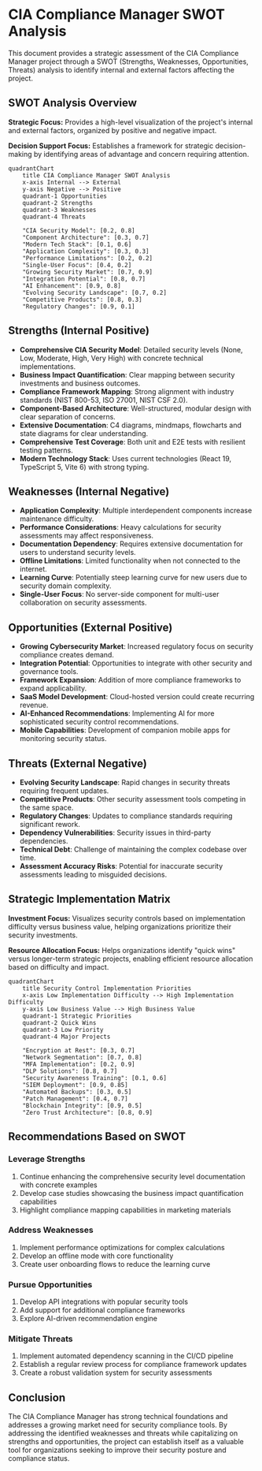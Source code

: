# CIA Compliance Manager SWOT Analysis

This document provides a strategic assessment of the CIA Compliance Manager project through a SWOT (Strengths, Weaknesses, Opportunities, Threats) analysis to identify internal and external factors affecting the project.

## SWOT Analysis Overview

**Strategic Focus:** Provides a high-level visualization of the project's internal and external factors, organized by positive and negative impact.

**Decision Support Focus:** Establishes a framework for strategic decision-making by identifying areas of advantage and concern requiring attention.

```mermaid
quadrantChart
    title CIA Compliance Manager SWOT Analysis
    x-axis Internal --> External
    y-axis Negative --> Positive
    quadrant-1 Opportunities
    quadrant-2 Strengths
    quadrant-3 Weaknesses
    quadrant-4 Threats

    "CIA Security Model": [0.2, 0.8]
    "Component Architecture": [0.3, 0.7]
    "Modern Tech Stack": [0.1, 0.6]
    "Application Complexity": [0.3, 0.3]
    "Performance Limitations": [0.2, 0.2]
    "Single-User Focus": [0.4, 0.2]
    "Growing Security Market": [0.7, 0.9]
    "Integration Potential": [0.8, 0.7]
    "AI Enhancement": [0.9, 0.8]
    "Evolving Security Landscape": [0.7, 0.2]
    "Competitive Products": [0.8, 0.3]
    "Regulatory Changes": [0.9, 0.1]
```

## Strengths (Internal Positive)

- **Comprehensive CIA Security Model**: Detailed security levels (None, Low, Moderate, High, Very High) with concrete technical implementations.
- **Business Impact Quantification**: Clear mapping between security investments and business outcomes.
- **Compliance Framework Mapping**: Strong alignment with industry standards (NIST 800-53, ISO 27001, NIST CSF 2.0).
- **Component-Based Architecture**: Well-structured, modular design with clear separation of concerns.
- **Extensive Documentation**: C4 diagrams, mindmaps, flowcharts and state diagrams for clear understanding.
- **Comprehensive Test Coverage**: Both unit and E2E tests with resilient testing patterns.
- **Modern Technology Stack**: Uses current technologies (React 19, TypeScript 5, Vite 6) with strong typing.

## Weaknesses (Internal Negative)

- **Application Complexity**: Multiple interdependent components increase maintenance difficulty.
- **Performance Considerations**: Heavy calculations for security assessments may affect responsiveness.
- **Documentation Dependency**: Requires extensive documentation for users to understand security levels.
- **Offline Limitations**: Limited functionality when not connected to the internet.
- **Learning Curve**: Potentially steep learning curve for new users due to security domain complexity.
- **Single-User Focus**: No server-side component for multi-user collaboration on security assessments.

## Opportunities (External Positive)

- **Growing Cybersecurity Market**: Increased regulatory focus on security compliance creates demand.
- **Integration Potential**: Opportunities to integrate with other security and governance tools.
- **Framework Expansion**: Addition of more compliance frameworks to expand applicability.
- **SaaS Model Development**: Cloud-hosted version could create recurring revenue.
- **AI-Enhanced Recommendations**: Implementing AI for more sophisticated security control recommendations.
- **Mobile Capabilities**: Development of companion mobile apps for monitoring security status.

## Threats (External Negative)

- **Evolving Security Landscape**: Rapid changes in security threats requiring frequent updates.
- **Competitive Products**: Other security assessment tools competing in the same space.
- **Regulatory Changes**: Updates to compliance standards requiring significant rework.
- **Dependency Vulnerabilities**: Security issues in third-party dependencies.
- **Technical Debt**: Challenge of maintaining the complex codebase over time.
- **Assessment Accuracy Risks**: Potential for inaccurate security assessments leading to misguided decisions.

## Strategic Implementation Matrix

**Investment Focus:** Visualizes security controls based on implementation difficulty versus business value, helping organizations prioritize their security investments.

**Resource Allocation Focus:** Helps organizations identify "quick wins" versus longer-term strategic projects, enabling efficient resource allocation based on difficulty and impact.

```mermaid
quadrantChart
    title Security Control Implementation Priorities
    x-axis Low Implementation Difficulty --> High Implementation Difficulty
    y-axis Low Business Value --> High Business Value
    quadrant-1 Strategic Priorities
    quadrant-2 Quick Wins
    quadrant-3 Low Priority
    quadrant-4 Major Projects

    "Encryption at Rest": [0.3, 0.7]
    "Network Segmentation": [0.7, 0.8]
    "MFA Implementation": [0.2, 0.9]
    "DLP Solutions": [0.8, 0.7]
    "Security Awareness Training": [0.1, 0.6]
    "SIEM Deployment": [0.9, 0.85]
    "Automated Backups": [0.3, 0.5]
    "Patch Management": [0.4, 0.7]
    "Blockchain Integrity": [0.9, 0.5]
    "Zero Trust Architecture": [0.8, 0.9]
```

## Recommendations Based on SWOT

### Leverage Strengths

1. Continue enhancing the comprehensive security level documentation with concrete examples
2. Develop case studies showcasing the business impact quantification capabilities
3. Highlight compliance mapping capabilities in marketing materials

### Address Weaknesses

1. Implement performance optimizations for complex calculations
2. Develop an offline mode with core functionality
3. Create user onboarding flows to reduce the learning curve

### Pursue Opportunities

1. Develop API integrations with popular security tools
2. Add support for additional compliance frameworks
3. Explore AI-driven recommendation engine

### Mitigate Threats

1. Implement automated dependency scanning in the CI/CD pipeline
2. Establish a regular review process for compliance framework updates
3. Create a robust validation system for security assessments

## Conclusion

The CIA Compliance Manager has strong technical foundations and addresses a growing market need for security compliance tools. By addressing the identified weaknesses and threats while capitalizing on strengths and opportunities, the project can establish itself as a valuable tool for organizations seeking to improve their security posture and compliance status.
